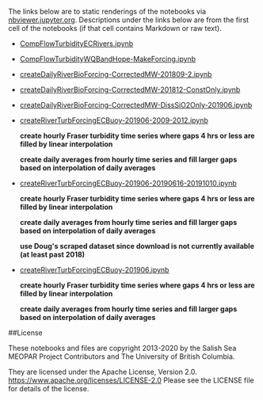 The links below are to static renderings of the notebooks via
[nbviewer.jupyter.org](https://nbviewer.jupyter.org/).
Descriptions under the links below are from the first cell of the notebooks
(if that cell contains Markdown or raw text).

* [CompFlowTurbidityECRivers.ipynb](https://nbviewer.jupyter.org/github/SalishSeaCast/analysis-elise-2/blob/master/notebooks/modelInput/rivers/CompFlowTurbidityECRivers.ipynb)  
    
* [CompFlowTurbidityWQBandHope-MakeForcing.ipynb](https://nbviewer.jupyter.org/github/SalishSeaCast/analysis-elise-2/blob/master/notebooks/modelInput/rivers/CompFlowTurbidityWQBandHope-MakeForcing.ipynb)  
    
* [createDailyRiverBioForcing-CorrectedMW-201809-2.ipynb](https://nbviewer.jupyter.org/github/SalishSeaCast/analysis-elise-2/blob/master/notebooks/modelInput/rivers/createDailyRiverBioForcing-CorrectedMW-201809-2.ipynb)  
    
* [createDailyRiverBioForcing-CorrectedMW-201812-ConstOnly.ipynb](https://nbviewer.jupyter.org/github/SalishSeaCast/analysis-elise-2/blob/master/notebooks/modelInput/rivers/createDailyRiverBioForcing-CorrectedMW-201812-ConstOnly.ipynb)  
    
* [createDailyRiverBioForcing-CorrectedMW-DissSiO2Only-201906.ipynb](https://nbviewer.jupyter.org/github/SalishSeaCast/analysis-elise-2/blob/master/notebooks/modelInput/rivers/createDailyRiverBioForcing-CorrectedMW-DissSiO2Only-201906.ipynb)  
    
* [createRiverTurbForcingECBuoy-201906-2009-2012.ipynb](https://nbviewer.jupyter.org/github/SalishSeaCast/analysis-elise-2/blob/master/notebooks/modelInput/rivers/createRiverTurbForcingECBuoy-201906-2009-2012.ipynb)  
    
    **create hourly Fraser turbidity time series where gaps 4 hrs or less are filled by linear interpolation**  
      
    **create daily averages from hourly time series and fill larger gaps based on interpolation of daily averages**  

* [createRiverTurbForcingECBuoy-201906-20190616-20191010.ipynb](https://nbviewer.jupyter.org/github/SalishSeaCast/analysis-elise-2/blob/master/notebooks/modelInput/rivers/createRiverTurbForcingECBuoy-201906-20190616-20191010.ipynb)  
    
    **create hourly Fraser turbidity time series where gaps 4 hrs or less are filled by linear interpolation**  
      
    **create daily averages from hourly time series and fill larger gaps based on interpolation of daily averages**  
      
    **use Doug's scraped dataset since download is not currently available (at least past 2018)**  

* [createRiverTurbForcingECBuoy-201906.ipynb](https://nbviewer.jupyter.org/github/SalishSeaCast/analysis-elise-2/blob/master/notebooks/modelInput/rivers/createRiverTurbForcingECBuoy-201906.ipynb)  
    
    **create hourly Fraser turbidity time series where gaps 4 hrs or less are filled by linear interpolation**  
      
    **create daily averages from hourly time series and fill larger gaps based on interpolation of daily averages**  


##License

These notebooks and files are copyright 2013-2020
by the Salish Sea MEOPAR Project Contributors
and The University of British Columbia.

They are licensed under the Apache License, Version 2.0.
https://www.apache.org/licenses/LICENSE-2.0
Please see the LICENSE file for details of the license.

